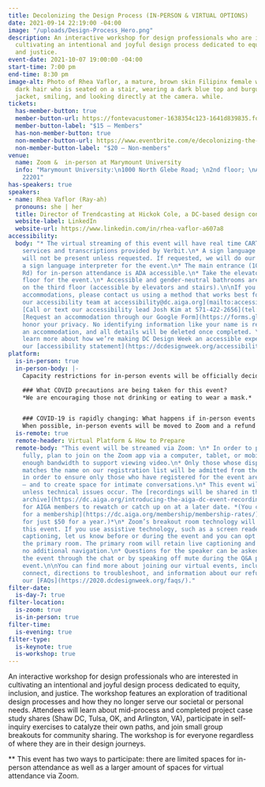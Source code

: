 ```yaml
---
title: Decolonizing the Design Process (IN-PERSON & VIRTUAL OPTIONS)
date: 2021-09-14 22:19:00 -04:00
image: "/uploads/Design-Process_Hero.png"
description: An interactive workshop for design professionals who are interested in
  cultivating an intentional and joyful design process dedicated to equity, inclusion,
  and justice.
event-date: 2021-10-07 19:00:00 -04:00
start-time: 7:00 pm
end-time: 8:30 pm
image-alt: Photo of Rhea Vaflor, a mature, brown skin Filipinx female with medium-length
  dark hair who is seated on a stair, wearing a dark blue top and burgundy colored
  jacket, smiling, and looking directly at the camera. while.
tickets:
  has-member-button: true
  member-button-url: https://fontevacustomer-1638354c123-1641d839835.force.com/services/oauth2/authorize?client_id=3MVG9nthuDc9owbcOq7_07W.HriOQQPWTbMkrpOla.ajDQlTHf4_uby_mhwylcX.mJBU2O2SppTiZMS0J_HJd&response_type=code&redirect_uri=https://ikit.aiga.org/ikit_national_util/ikit-national-util-sso-redirect/&state=https%3A%2F%2Fdc.aiga.org%2Fevent%2Fdecolonizing-the-design-process-in-person-virtual-options%2F%3Fredirect_source%3Deventbrite_register
  member-button-label: "$15 — Members"
  has-non-member-button: true
  non-member-button-url: https://www.eventbrite.com/e/decolonizing-the-design-process-in-person-virtual-options-tickets-170499428380
  non-member-button-label: "$20 — Non-members"
venue:
  name: Zoom &  in-person at Marymount University
  info: "Marymount University:\n1000 North Glebe Road; \n2nd floor; \nArlington, VA
    22201"
has-speakers: true
speakers:
- name: Rhea Vaflor (Ray-ah)
  pronouns: she | her
  title: Director of Trendcasting at Hickok Cole, a DC-based design consultancy
  website-label: LinkedIn
  website-url: https://www.linkedin.com/in/rhea-vaflor-a607a8
accessibility:
  body: "* The virtual streaming of this event will have real time CART (live captioning)
    services and transcriptions provided by Verbit.\n* A sign language interpreter
    will not be present unless requested. If requested, we will do our best to employ
    a sign language interpreter for the event.\n* The main entrance (1000 N. Glebe
    Rd) for in-person attendance is ADA accessible.\n* Take the elevator to the second
    floor for the event.\n* Accessible and gender-neutral bathrooms are available
    on the third floor (accessible by elevators and stairs).\n\nIf you need any additional
    accommodations, please contact us using a method that works best for you:\n* [Email
    our accessibility team at accessibility@dc.aiga.org](mailto:accessibility@dc.aiga.org).\n*
    [Call or text our accessibility lead Josh Kim at 571-422-2656](tel:571-422-2656).\n*
    [Request an accommodation through our Google Form](https://forms.gle/VTys8LzewYs2isUm7).\n\nWe
    honor your privacy. No identifying information like your name is required to request
    an accommodation, and all details will be deleted once completed. \n\nYou can
    learn more about how we’re making DC Design Week an accessible experience by visiting
    our [accessibility statement](https://dcdesignweek.org/accessibility/)."
platform:
  is-in-person: true
  in-person-body: |-
    Capacity restrictions for in-person events will be officially decided about two weeks out from DCDW and posted on the specific event pages in order to follow the latest CDC guidance.

    ### What COVID precautions are being taken for this event?
    *We are encouraging those not drinking or eating to wear a mask.*


    ### COVID-19 is rapidly changing: What happens if in-person events need to be cancelled?
    When possible, in-person events will be moved to Zoom and a refund should not be expected. If an event is canceled in its entirety a refund will be issued. In either scenario you will be notified immediately.
  is-remote: true
  remote-header: Virtual Platform & How to Prepare
  remote-body: "This event will be streamed via Zoom: \n* In order to participate
    fully, plan to join on the Zoom app via a computer, tablet, or mobile device with
    enough bandwidth to support viewing video.\n* Only those whose display name fully
    matches the name on our registration list will be admitted from the waiting room,
    in order to ensure only those who have registered for the event are able to attend
    — and to create space for intimate conversations.\n* This event will be recorded
    unless technical issues occur. The [recordings will be shared in the AIGA DC recordings
    archive](https://dc.aiga.org/introducing-the-aiga-dc-event-recordings-archive/)
    for AIGA members to rewatch or catch up on at a later date. *(You can [register
    for a membership](https://dc.aiga.org/membership/membership-rates/) on our website
    for just $50 for a year.)*\n* Zoom’s breakout room technology will be used for
    this event. If you use assistive technology, such as a screen reader or need live
    captioning, let us know before or during the event and you can opt to stay in
    the primary room. The primary room will retain live captioning and will require
    no additional navigation.\n* Questions for the speaker can be asked live during
    the event through the chat or by speaking off mute during the Q&A portion of the
    event.\n\nYou can find more about joining our virtual events, including how to
    connect, directions to troubleshoot, and information about our refund policy in
    our [FAQs](https://2020.dcdesignweek.org/faqs/)."
filter-date:
  is-day-7: true
filter-location:
  is-zoom: true
  is-in-person: true
filter-time:
  is-evening: true
filter-type:
  is-keynote: true
  is-workshop: true
---
```


An interactive workshop for design professionals who are interested in cultivating an intentional and joyful design process dedicated to equity, inclusion, and justice. The workshop features an exploration of traditional design processes and how they no longer serve our societal or personal needs. Attendees will learn about  mid-process and completed project case study shares (Shaw DC, Tulsa, OK, and Arlington, VA), participate in self-inquiry exercises to catalyze their  own paths, and join small group breakouts for community sharing. The workshop is for everyone regardless of where they are in their design journeys. 

** This event has two ways to participate: there are limited spaces for in-person attendance as well as a larger amount of spaces for virtual attendance via Zoom.